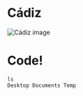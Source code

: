 # Cádiz
![Cádiz image](https://github.com/Exp-Communicate-Using-Markdown-Cohort-1/series-communicate-using-markdown-x9lui/assets/91840014/e08bb4e7-a8b6-4757-b62a-4ce9a61836e7)

# Code!
```
ls
Desktop Documents Temp
```
